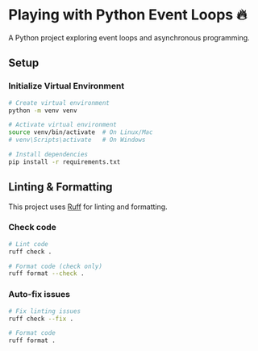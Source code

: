 # Playing with Python Event Loops :fire:

A Python project exploring event loops and asynchronous programming.

## Setup

### Initialize Virtual Environment

```bash
# Create virtual environment
python -m venv venv

# Activate virtual environment
source venv/bin/activate  # On Linux/Mac
# venv\Scripts\activate   # On Windows

# Install dependencies
pip install -r requirements.txt
```

## Linting & Formatting

This project uses [Ruff](https://github.com/astral-sh/ruff) for linting and formatting.

### Check code

```bash
# Lint code
ruff check .

# Format code (check only)
ruff format --check .
```

### Auto-fix issues

```bash
# Fix linting issues
ruff check --fix .

# Format code
ruff format .
```
